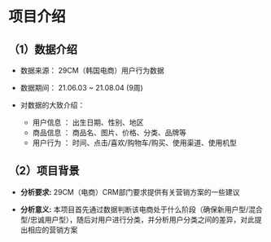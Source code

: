 # 项目介绍
## （1）数据介绍
- 数据来源： 29CM（韩国电商）用户行为数据
- 数据期间： 21.06.03 ~ 21.08.04 (9周)

- 对数据的大致介绍：
    - 用户信息 ： 出生日期、性别、地区
    - 商品信息 ： 商品名、图片、价格、分类、品牌等
    - 用户行为 ： 时间、点击/喜欢/购物车/购买、使用渠道、使用机型
    
## （2）项目背景
- **分析要求:** 29CM（电商）CRM部门要求提供有关营销方案的一些建议

- **分析意义:** 本项目首先通过数据判断该电商处于什么阶段（确保新用户型/混合型/忠诚用户型），随后对用户进行分类，并分析用户分类之间的差异，对此提出相应的营销方案
